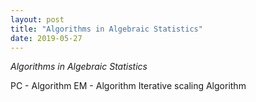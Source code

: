 ```yaml
---
layout: post
title: "Algorithms in Algebraic Statistics"
date: 2019-05-27
---
```


*Algorithms in Algebraic Statistics*

PC - Algorithm
EM - Algorithm
Iterative scaling Algorithm


